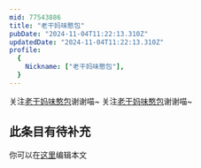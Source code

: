 ```yaml
---
mid: 77543886
title: "老干妈味憨包"
pubDate: "2024-11-04T11:22:13.310Z"
updatedDate: "2024-11-04T11:22:13.310Z"
profile:
  {
    Nickname: ["老干妈味憨包"],
  }
---
```


关注[老干妈味憨包](https://space.bilibili.com/77543886)谢谢喵~ 关注[老干妈味憨包](https://space.bilibili.com/77543886)谢谢喵~

## 此条目有待补充
你可以在[这里](https://github.com/Yuhanawa/VTuber.ICU-Content/edit/master/v/老干妈味憨包/index.md)编辑本文
